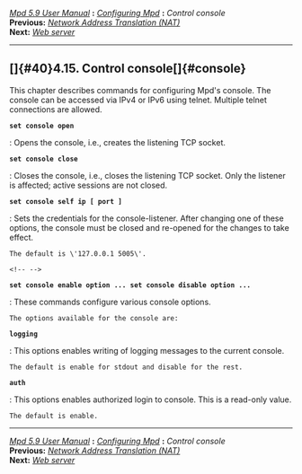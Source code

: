 [*Mpd 5.9 User Manual*](mpd.html) **:** [*Configuring Mpd*](mpd17.html)
**:** *Control console*\
**Previous:** [*Network Address Translation (NAT)*](mpd39.html)\
**Next:** [*Web server*](mpd41.html)

------------------------------------------------------------------------

## []{#40}4.15. Control console[]{#console}

This chapter describes commands for configuring Mpd\'s console. The
console can be accessed via IPv4 or IPv6 using telnet. Multiple telnet
connections are allowed.

**`set console open`**

:   Opens the console, i.e., creates the listening TCP socket.

**`set console close`**

:   Closes the console, i.e., closes the listening TCP socket. Only the
    listener is affected; active sessions are not closed.

**`set console self ip [ port ]`**

:   Sets the credentials for the console-listener. After changing one of
    these options, the console must be closed and re-opened for the
    changes to take effect.

    The default is \'127.0.0.1 5005\'.

```{=html}
<!-- -->
```

**`set console enable option ... set console disable option ...`**

:   These commands configure various console options.

    The options available for the console are:

**`logging`**

:   This options enables writing of logging messages to the current
    console.

    The default is enable for stdout and disable for the rest.

**`auth`**

:   This options enables authorized login to console. This is a
    read-only value.

    The default is enable.

------------------------------------------------------------------------

[*Mpd 5.9 User Manual*](mpd.html) **:** [*Configuring Mpd*](mpd17.html)
**:** *Control console*\
**Previous:** [*Network Address Translation (NAT)*](mpd39.html)\
**Next:** [*Web server*](mpd41.html)
